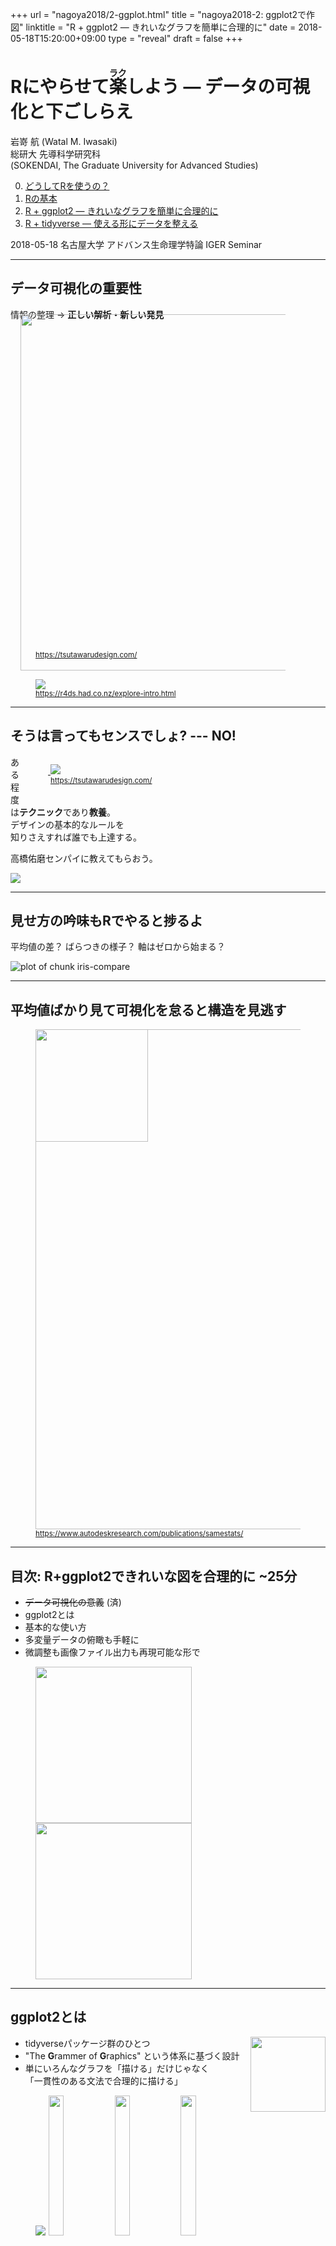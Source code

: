 +++
url = "nagoya2018/2-ggplot.html"
title = "nagoya2018-2: ggplot2で作図"
linktitle = "R + ggplot2 — きれいなグラフを簡単に合理的に"
date = 2018-05-18T15:20:00+09:00
type = "reveal"
draft = false
+++

# Rにやらせて<ruby>楽<rt>ラク</rt></ruby>しよう <span class="subtitle">— データの可視化と下ごしらえ</span>

<div class="author">
岩嵜 航 (Watal M. Iwasaki)
</div>

<div class="affiliation">
総研大 先導科学研究科<br>
(SOKENDAI, The Graduate University for Advanced Studies)
</div>

<style>
.reveal .current-deck {font-weight: bold;}
.reveal .subtitle {font-size: 90%;}
</style>
<ol start="0">
<li><a href="0-why-r.html">どうしてRを使うの？</a>
<li><a href="1-basic-r.html">Rの基本</a>
<li class="current-deck"><a href="2-ggplot.html">R + ggplot2 — きれいなグラフを簡単に合理的に</a>
<li><a href="3-tidy-data.html">R + tidyverse — 使える形にデータを整える</a>
</ol>

<div class="footnote">
2018-05-18
名古屋大学 アドバンス生命理学特論 IGER Seminar
</div>





---
## データ可視化の重要性

情報の整理 → **正しい解析・新しい発見**

<figure style="margin-bottom: 32px;">
<a href="https://tsutawarudesign.com/">
<img src="/slides/image/tsutawaru/hajimeni-04.svg" width="570" style="margin: -24px -32px -32px -24px;">
<figcaption><small>https://tsutawarudesign.com/</small></figcaption>
</a>
</figure>
<figure>
<a href="https://r4ds.had.co.nz/explore-intro.html">
<img src="/slides/image/r4ds/data-science-explore.png">
<figcaption><small>https://r4ds.had.co.nz/explore-intro.html</small></figcaption>
</a>
</figure>

---
## そうは言ってもセンスでしょ? --- NO!

<figure style="float: right; width: 400px;">
<a href="https://tsutawarudesign.com/">
<img src="/slides/image/tsutawaru/title-13.svg" style="margin: 0 -20px 0 0;">
<img src="/slides/image/tsutawaru/hajimeni-03.svg" style="margin: 0 -20px 0 0;">
<figcaption><small>https://tsutawarudesign.com/</small></figcaption>
</a>
</figure>

ある程度は**テクニック**であり**教養**。<br>
デザインの基本的なルールを<br>
知りさえすれば誰でも上達する。

高橋佑磨センパイに教えてもらおう。

<a href="https://www.amazon.co.jp/dp/4774183210//ref=as_li_ss_il?ie=UTF8&linkCode=li3&tag=heavywatal-22&linkId=b64c46dcc91de8e52ce080fa7fd116e4" target="_blank"><img border="0" src="//ws-fe.amazon-adsystem.com/widgets/q?_encoding=UTF8&ASIN=4774183210&Format=_SL250_&ID=AsinImage&MarketPlace=JP&ServiceVersion=20070822&WS=1&tag=heavywatal-22" ></a><img src="https://ir-jp.amazon-adsystem.com/e/ir?t=heavywatal-22&l=li3&o=9&a=4774183210" width="1" height="1" border="0" alt="" style="border:none !important; margin:0px !important;" />

---
## 見せ方の吟味もRでやると捗るよ

平均値の差？ ばらつきの様子？ 軸はゼロから始まる？

![plot of chunk iris-compare](figure/iris-compare-1.png)

---
## 平均値ばかり見て可視化を怠ると構造を見逃す

<figure style="position: relative;">
<a href="https://www.autodeskresearch.com/publications/samestats">
<img src="/slides/image/rstats/datasaurus.png" width="800">
<figcaption><small>https://www.autodeskresearch.com/publications/samestats/</small></figcaption>
</a>
<img src="/slides/image/rstats/DataDino-600x455.gif" width="180"
     style="position: absolute; left: 0; top: 0; z-index: 255;">
</figure>


---
## 目次: R+ggplot2できれいな図を合理的に ~25分

- <strike>データ可視化の意義</strike> (済)
- ggplot2とは
- 基本的な使い方
- 多変量データの俯瞰も手軽に
- 微調整も画像ファイル出力も再現可能な形で

<figure>
<img src="/slides/image/nagoya/bicycle-gear.png" height="250">
<img src="/slides/image/nagoya/bicycle-speed.png" height="250">
</figure>

---
## ggplot2とは

<a href="https://ggplot2.tidyverse.org/">
<img src="/_img/hex-stickers/ggplot2.webp" width="120" align="right">
</a>

- tidyverseパッケージ群のひとつ
- "The **G**rammer of **G**raphics" という体系に基づく設計
- 単にいろんなグラフを「描ける」だけじゃなく<br>
  「一貫性のある文法で合理的に描ける」

<figure>
<a href="https://www.amazon.co.jp/Grammar-Graphics-Statistics-Computing/dp/0387245448/ref=as_li_ss_il?ie=UTF8&linkCode=li3&tag=heavywatal-22&linkId=2d44a24b81394d310843bd982fdadf98" target="_blank"><img border="0" src="//ws-fe.amazon-adsystem.com/widgets/q?_encoding=UTF8&ASIN=0387245448&Format=_SL250_&ID=AsinImage&MarketPlace=JP&ServiceVersion=20070822&WS=1&tag=heavywatal-22" ></a><img src="https://ir-jp.amazon-adsystem.com/e/ir?t=heavywatal-22&l=li3&o=9&a=0387245448" width="1" height="1" border="0" alt="" style="border:none !important; margin:0px !important;" />
<img src="/slides/image/nagoya/iris.png" width="24%">
<img src="/slides/image/nagoya/binhex.png" width="24%">
<img src="/slides/image/nagoya/faithful.png" width="24%">
</figure>

---
## Rの普通のプロットとは根本的に違う

いきなりggplot2から使い始めても大丈夫。

<img src="/slides/image/rstats/r-graphics.svg">

---
## 基本的な使い方: 指示を `+` していく

- `ggplot()` このデータでよろしく
- `geom_*()` 点や線をよろしく
- `theme_*()` 軸とか背景の見た目をよろしく


```r
ggplot(data = mpg)
# geom_point(mapping = aes(x = displ, y = cty))
# theme_classic(base_size = 20, base_family = "Helvetica")
```

![plot of chunk ggplot-plus0](figure/ggplot-plus0-1.png)

---
## 基本的な使い方: 指示を `+` していく

- `ggplot()` このデータでよろしく
- `geom_*()` 点や線をよろしく
- `theme_*()` 軸とか背景の見た目をよろしく


```r
ggplot(data = mpg) +
  geom_point(mapping = aes(x = displ, y = cty))
# theme_classic(base_size = 20, base_family = "Helvetica")
```

![plot of chunk ggplot-plus1](figure/ggplot-plus1-1.png)

---
## 基本的な使い方: 指示を `+` していく

- `ggplot()` このデータでよろしく
- `geom_*()` 点や線をよろしく
- `theme_*()` 軸とか背景の見た目をよろしく


```r
ggplot(data = mpg) +
  geom_point(mapping = aes(x = displ, y = cty)) +
  theme_classic(base_size = 20, base_family = "Helvetica")
```

![plot of chunk ggplot-plus2](figure/ggplot-plus2-1.png)

---
## 途中経過を取っておける


```r
p0 = ggplot(mpg, aes(x = displ, y = cty))
p1 = p0 + geom_point()
p2 = p1 + theme_classic(base_size = 20, base_family = "Helvetica")
p3 = p2 + stat_smooth(method = lm, formula = y ~ log(x))
print(p3)
```

![plot of chunk ggplot-object](figure/ggplot-object-1.png)

`p0` とか `p1` あとで使うよ

---
## データは1つのdata.frameにまとめておく

X軸やY軸になるものがそれぞれ縦1列。横1行が1データ点。<br>
車の燃費に関する多変量データの例 `mpg`:


```r
print(mpg)
```

```
    manufacturer  model displ  year   cyl      trans   drv   cty   hwy    fl   class
           <chr>  <chr> <dbl> <int> <int>      <chr> <chr> <int> <int> <chr>   <chr>
  1         audi     a4   1.8  1999     4   auto(l5)     f    18    29     p compact
  2         audi     a4   1.8  1999     4 manual(m5)     f    21    29     p compact
  3         audi     a4   2.0  2008     4 manual(m6)     f    20    31     p compact
  4         audi     a4   2.0  2008     4   auto(av)     f    21    30     p compact
 --                                                                                 
231   volkswagen passat   2.0  2008     4 manual(m6)     f    21    29     p midsize
232   volkswagen passat   2.8  1999     6   auto(l5)     f    16    26     p midsize
233   volkswagen passat   2.8  1999     6 manual(m5)     f    18    26     p midsize
234   volkswagen passat   3.6  2008     6   auto(s6)     f    17    26     p midsize
```

排気量`displ`と燃費`cty`以外の列も図に反映させたい...!



---
## Aesthetic mapping でデータと見せ方を紐付け

`aes()` の中で列名を指定する。


```r
p0 + geom_point(mapping = aes(x = displ, y = cty, size = cyl,
                              colour = class, shape = drv))
```

![plot of chunk mpg-aes](figure/mpg-aes-1.png)

---
## データによらず一律で見せ方を変える

`aes()` の外で列名を指定する。


```r
p0 + geom_point(mapping = aes(x = displ, y = cty),
                size = 6, colour = "darkorange", alpha = 0.4)
```

![plot of chunk mpg-aes-nomap](figure/mpg-aes-nomap-1.png)

---
## 色パレットの変更 `scale_colour_*()`

個々の色を自分で決めず、既存のパレットを利用するのが吉。<br>
e.g., [ColorBrewer](https://colorbrewer2.org/#type=diverging&scheme=Spectral&n=5),
[viridis](https://cran.r-project.org/web/packages/viridis/vignettes/intro-to-viridis.html)
(色覚多様性の対策にも有効)


```r
#pQ+ scale_colour_brewer(palette = "Spectral")
pQ + scale_colour_viridis_c(option = "magma", direction = -1)
```

![plot of chunk quakes](figure/quakes-1.png)

---
## 値に応じて切り分けて表示 (1変数facet)


```r
p1 + facet_wrap(~ class, ncol = 4L)
```

![plot of chunk facet-wrap](figure/facet-wrap-1.png)

ggplotの真骨頂！
これが無かったら結構たいへん。

---
## 値に応じて切り分けて表示 (≥2変数facet)



```r
p1 + facet_grid(cyl ~ class)
```

![plot of chunk facet-grid](figure/facet-grid-1.png)

---
## 多変量データの俯瞰に便利

![plot of chunk facet-diamonds](figure/facet-diamonds-1.png)

---
## 値を変えず座標軸を変える `scale_*`, `coord_*`


```r
ggplot(data = diamonds, aes(carat, price)) +
  geom_point(alpha = 0.25) +
  scale_x_log10(limit = c(0.1, 10)) +
  scale_y_log10(breaks = c(1, 5, 10) * 1000) +
  coord_cartesian(ylim = c(800, 12000)) +
  labs(title = "Diamonds", x = "Size (carat)", y = "Price (USD)")
```

![plot of chunk scale-axis](figure/scale-axis-1.png)

---
## データと関係ない部分の見た目を調整 `theme`

[既存の `theme_*()`](https://ggplot2.tidyverse.org/reference/ggtheme.html)
をベースに、`theme()` 関数で微調整。


```r
p1 + theme_bw() + theme(
  panel.background = element_rect(fill = "khaki"), # 箱
  panel.grid.major = element_line(colour = "red"), # 線
  axis.title       = element_text(size = 32),      # 文字
  axis.text        = element_blank()               # 消す
)
```

![plot of chunk theme](figure/theme-1.png)

---
## 論文のFigureみたいに並べる

別のパッケージ
([cowplot](https://cran.r-project.org/package=cowplot)
や
[patchwork](https://github.com/thomasp85/patchwork))
の助けを借りて


```r
pAB = cowplot::plot_grid(p2, p2, labels = c("A", "B"), nrow = 1L)
cowplot::plot_grid(pAB, p2, labels = c("", "C"), ncol=1L)
```

![plot of chunk cowplot](figure/cowplot-1.png)

---
## ファイル名もサイズも再現可能な作図

`width`や`height`が小さいほど、文字・点・線が相対的に大きく


```r
# 7inch x 300dpi = 2100px四方 (デフォルト)
ggsave("mpg1.png", p1) # width = 7, height = 7, dpi = 300
# 4     x 300    = 1200  全体7/4倍ズーム
ggsave("mpg2.png", p1, width = 4, height = 4) # dpi = 300
# 2     x 600    = 1200  全体をさらに2倍ズーム
ggsave("mpg3.png", p1, width = 2, height = 2, dpi = 600)
# 4     x 300    = 1200  テーマを使って文字だけ拡大
ggsave("mpg4.png", p1 + theme_bw(base_size = 22), width = 4, height = 4)
```

<figure>
<img src="image/mpg1.png" width="24%">
<img src="image/mpg2.png" width="24%">
<img src="image/mpg3.png" width="24%">
<img src="image/mpg4.png" width="24%">
</figure>

---
## 他にどんな種類の `geom_*()` が使える？

なんでもある。
[公式サイト](https://ggplot2.tidyverse.org/reference/index.html)を見に行こう。

<figure>
<img src="/slides/image/rstats/ggplot2-reference-geoms.png" width="80%">
</figure>

---
## まとめ

こんなグラフを描きたいな
: だいたい何でもggplot2でできるよ。

どうやるんだっけ
: たす `p = ggplot(data) + geom_*() + scale_*() + theme_*()`
: 保存 `ggsave("fig1.png", p, width=4, height=3, dpi=300)`
: 忘れるたびに調べる。徐々に身につく。

ちゃんと描こうと思うと結構な量のプログラムになるね...
: そうだね。でもそれは財産になるよ。

R for Data Science --- Hadley Wickham and Garrett Grolemund
: https://r4ds.had.co.nz/
: [英語版書籍](https://amzn.to/2tbRmVc)
: [日本語版書籍(Rではじめるデータサイエンス)](https://amzn.to/2yyFRKt)
: [ggplot2公式ドキュメント](https://ggplot2.tidyverse.org/)

---
## 参考

ggplot2は単なるパッケージからプラットフォームに
: [拡張パッケージも続々](https://exts.ggplot2.tidyverse.org/)と出てる。
: グラフ/ネットワーク ggraph, 系統樹 ggtree, ゲノム ggbio, ...

発展的な内容
: `grid` を習得するとグラフの中にグラフを入れたり、<br>
  表形式のデータを図としてグラフに並べたりもできる。<br>
  [@yutannihilationさんの記事](https://notchained.hatenablog.com/entry/2015/12/17/010904)
  とかを参考に。

<img src="/slides/image/tumopp/driver.gif" align="right" height="200">

もちろん地図とかもできる
: [OK, Google. "ggplot 地図"](https://www.google.co.jp/search?q=ggplot+%E5%9C%B0%E5%9B%B3)

3Dは苦手
: 本当に3Dが必要? 色分けやファセットで足りない?
: 別のパッケージ(rgl, plotly)でやる。

<a href="3-tidy-data.html" rel="next" class="readmore">
3. R + tidyverse — 使える形にデータを整える
</a>
